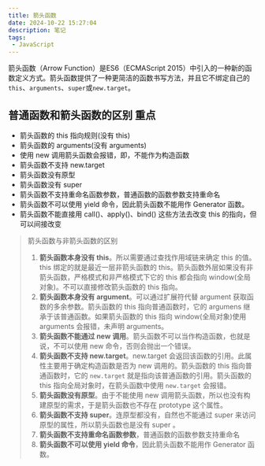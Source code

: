 ```yaml
---
title: 箭头函数
date: 2024-10-22 15:27:04
description: 笔记
tags:
 - JavaScript
---
```


箭头函数（Arrow Function）是ES6（ECMAScript 2015）中引入的一种新的函数定义方式。箭头函数提供了一种更简洁的函数书写方法，并且它不绑定自己的`this`、`arguments`、`super`或`new.target`。

## 普通函数和箭头函数的区别 重点

- 箭头函数的 this 指向规则(没有 this)
- 箭头函数的 arguments(没有 arguments)
- 使用 new 调用箭头函数会报错，即，不能作为构造函数
- 箭头函数不支持 new.target
- 箭头函数没有原型
- 箭头函数没有 super
- 箭头函数不支持重命名函数参数，普通函数的函数参数支持重命名
- 箭头函数不可以使用 yield 命令，因此箭头函数不能用作 Generator 函数。
- 箭头函数不能直接用 call()、apply()、bind() 这些方法去改变 this 的指向，但可以间接改变

> 箭头函数与非箭头函数的区别
>
> 1. **箭头函数本身没有 this**。所以需要通过查找作用域链来确定 this 的值。this 绑定的就是最近一层非箭头函数的 this。箭头函数外层如果没有非箭头函数，严格模式和非严格模式下它的 this 都会指向 window(全局对象)。不可以直接修改箭头函数的 this 指向。
> 2. **箭头函数本身没有 argument**。可以通过扩展符代替 argument 获取函数的多余参数。箭头函数的 this 指向普通函数时，它的 argumens 继承于该普通函数。如果箭头函数的 this 指向 window(全局对象)使用 arguments 会报错，未声明 arguments。
> 3. **箭头函数不能通过 new 调用**。箭头函数不可以当作构造函数，也就是说，不可以使用 new 命令，否则会抛出一个错误。
> 4. **箭头函数不支持 new.target**。new.target 会返回该函数的引用。此属性主要用于确定构造函数是否为 new 调用的。箭头函数的 this 指向普通函数时，它的 `new.target` 就是指向该普通函数的引用。箭头函数的 this 指向全局对象时，在箭头函数中使用 `new.target` 会报错。
> 5. **箭头函数没有原型**。由于不能使用 new 调用箭头函数，所以也没有构建原型的需求，于是箭头函数也不存在 prototype 这个属性。
> 6. **箭头函数不支持 super**。连原型都没有，自然也不能通过 super 来访问原型的属性，所以箭头函数也是没有 super 。
> 7. **箭头函数不支持重命名函数参数**，普通函数的函数参数支持重命名
> 8. **箭头函数不可以使用 yield 命令**，因此箭头函数不能用作 Generator 函数。